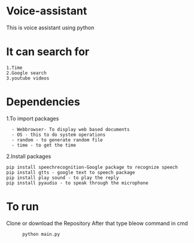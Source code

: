 # Voice-assistant

This is voice assistant using python

# It can search for
 
  ```
  1.Time
  2.Google search
  3.youtube videos 
  ```
  
# Dependencies
  1.To import packages
  
   
      - Webbrowser- To display web based documents
      - OS - this to do system operations
      - random - to generate random file
      - time - to get the time
      
     
    
      
  2.Install packages
  

    pip install speechrecognition-Google package to recognize speech
    pip install gtts - google text to speech package
    pip install play sound - to play the reply
    pip install pyaudio - to speak through the microphone
   
   
   
   
    
# To run
 Clone or download the Repository 
 After that type bleow command in cmd
      
          python main.py
          
          
          
    


